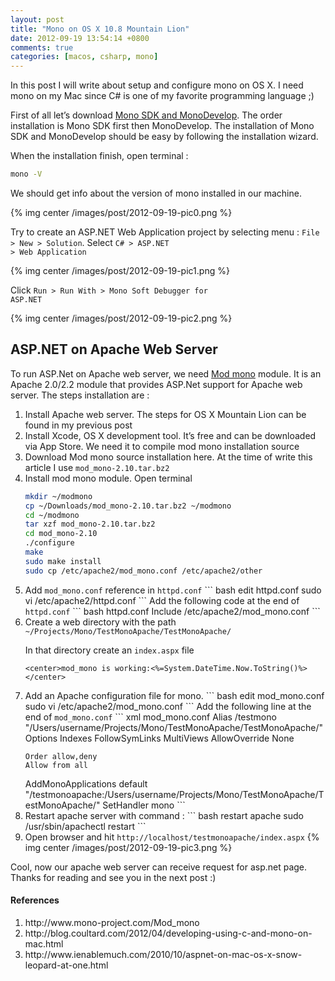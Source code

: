 ```yaml
---
layout: post
title: "Mono on OS X 10.8 Mountain Lion"
date: 2012-09-19 13:54:14 +0800
comments: true
categories: [macos, csharp, mono]
---
```

In this post I will write about setup and configure mono on OS X. I need mono on my Mac since C# is one of my favorite programming language ;)

First of all let’s download <a href="http://www.go-mono.com/mono-downloads/download.html">Mono SDK and MonoDevelop</a>. The order installation is Mono SDK first then MonoDevelop. The installation of Mono SDK and MonoDevelop should be easy by following the installation wizard.

When the installation finish, open terminal :

``` bash mono version
mono -V
```

We should get info about the version of mono installed in our machine.

{% img center /images/post/2012-09-19-pic0.png %}

Try to create an ASP.NET Web Application project by selecting menu :
<code>File > New > Solution</code>. Select <code>C# > ASP.NET > Web Application</code>

{% img center /images/post/2012-09-19-pic1.png %}

Click <code>Run > Run With > Mono Soft Debugger for ASP.NET</code>

{% img center /images/post/2012-09-19-pic2.png %}


<h2>ASP.NET on Apache Web Server</h2>

To run ASP.Net on Apache web server, we need <a href="http://www.mono-project.com/Mod_mono">Mod mono</a> module. It is an Apache 2.0/2.2 module that provides ASP.Net support for Apache web server. The steps installation are :
<ol type="1">
<li>Install Apache web server. The steps for OS X Mountain Lion can be found in my previous post
</li>

<li>Install Xcode, OS X development tool. It’s free and can be downloaded via App Store. We need it to compile mod mono installation source
</li>

<li>Download Mod mono source installation here. At the time of write this article I use <code>mod_mono-2.10.tar.bz2</code>
</li>

<li>Install mod mono module. Open terminal

``` bash mod mono installation
mkdir ~/modmono
cp ~/Downloads/mod_mono-2.10.tar.bz2 ~/modmono
cd ~/modmono
tar xzf mod_mono-2.10.tar.bz2
cd mod_mono-2.10
./configure
make
sudo make install
sudo cp /etc/apache2/mod_mono.conf /etc/apache2/other
```
</li>

<li>Add <code>mod_mono.conf</code> reference in <code>httpd.conf</code>
``` bash edit httpd.conf
sudo vi /etc/apache2/httpd.conf
```
Add the following code at the end of <code>httpd.conf</code>
``` bash httpd.conf
Include /etc/apache2/mod_mono.conf
```
</li>

<li>Create a web directory with the path<code> ~/Projects/Mono/TestMonoApache/TestMonoApache/ </code>

In that directory create an <code>index.aspx</code> file
``` aspx-cs index.aspx
<center>mod_mono is working:<%=System.DateTime.Now.ToString()%></center>
```
</li>
<li>Add an Apache configuration file for mono.
``` bash edit mod_mono.conf
sudo vi /etc/apache2/mod_mono.conf
```
Add the following line at the end of <code>mod_mono.conf</code>
``` xml mod_mono.conf
Alias /testmono "/Users/username/Projects/Mono/TestMonoApache/TestMonoApache/"
<Directory "/Users/username/Projects/Mono/TestMonoApache/TestMonoApache/">
    Options Indexes FollowSymLinks MultiViews
    AllowOverride None

    Order allow,deny
    Allow from all
</Directory>
AddMonoApplications default "/testmonoapache:/Users/username/Projects/Mono/TestMonoApache/TestMonoApache/"
<Location /testmonoapache>
 SetHandler mono
</Location>
```
</li>

<li>Restart apache server with command :
``` bash restart apache
sudo /usr/sbin/apachectl restart
```
</li>

<li> Open browser and hit <code>http://localhost/testmonoapache/index.aspx</code>
{% img center /images/post/2012-09-19-pic3.png %}
</li>

</ol>

Cool, now our apache web server can receive request for asp.net page. Thanks for reading and see you in the next post :)


<h4>References</h4>
<ol type="1">
  <li>http://www.mono-project.com/Mod_mono</li>
  <li>http://blog.coultard.com/2012/04/developing-using-c-and-mono-on-mac.html</li>
  <li>http://www.ienablemuch.com/2010/10/aspnet-on-mac-os-x-snow-leopard-at-one.html</li>
</ol>
